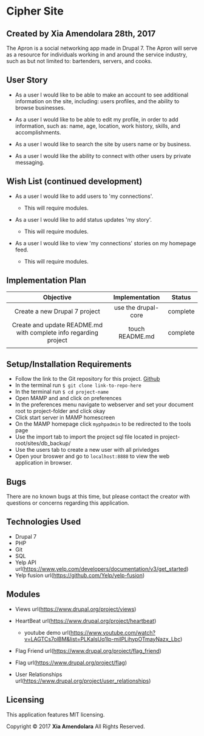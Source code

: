 # Cipher Site

## Created by Xia Amendolara 28th, 2017

  The Apron is a social networking app made in Drupal 7. The Apron will serve as a resource for individuals working in and around the service industry, such as but not limited to: bartenders, servers, and cooks.

## User Story

* As a user I would like to be able to make an account to see additional information on the site, including: users profiles, and the ability to browse businesses.

* As a user I would like to be able to edit my profile, in order to add information, such as: name, age, location, work history, skills, and accomplishments.

* As a user I would like to search the site by  users name or by business.

* As a user I would like the ability to connect with other users by private messaging.

## Wish List (continued development)

* As a user I would like to add users to 'my connections'.
  * This will require modules.

* As a user I would like to add status updates 'my story'.
  * This will require modules.

* As a user I would like to view 'my connections' stories on my homepage feed.
  * This will require modules.

## Implementation Plan

| Objective | Implementation | Status |
|:-------------:|:-------------:|:-------------:|
| Create a new Drupal 7 project | use the drupal-core | complete |
| Create and update README.md with complete info regarding project | touch README.md | complete |
|  | | |



## Setup/Installation Requirements

  * Follow the link to the Git repository for this project. [Github](https://github.com/Xesme/cameron-coffee.git)
  * In the terminal run `$ git clone link-to-repo-here`
  * In the terminal run `$ cd project-name`
  * Open MAMP and and click on preferences
  * In the preferences menu navigate to webserver and set your document root to project-folder and click okay
  * Click start server in MAMP homescreen
  * On the MAMP homepage click `myphpadmin` to be redirected to the tools page
  * Use the import tab to import the project sql file located in project-root/sites/db_backup/
  * Use the users tab to create a new user with all privledges
  * Open your broswer and go to `localhost:8888` to view the web application in browser.

## Bugs

There are no known bugs at this time, but please contact the creator with questions or concerns regarding this application.

## Technologies Used
* Drupal 7
* PHP
* Git
* SQL
* Yelp API url(https://www.yelp.com/developers/documentation/v3/get_started)
* Yelp fusion url(https://github.com/Yelp/yelp-fusion)

## Modules

* Views url(https://www.drupal.org/project/views)
* HeartBeat url(https://www.drupal.org/project/heartbeat)
  * youtube demo url(https://www.youtube.com/watch?v=LAGTCs7olBM&list=PLKalsUq1lp-milPLihypOTmayNazx_Lbc)

* Flag Friend url(https://www.drupal.org/project/flag_friend)
* Flag url(https://www.drupal.org/project/flag)
* User Relationships url(https://www.drupal.org/project/user_relationships)

## Licensing
This application features MIT licensing.

Copyright &copy; 2017 **Xia Amendolara** All Rights Reserved.
